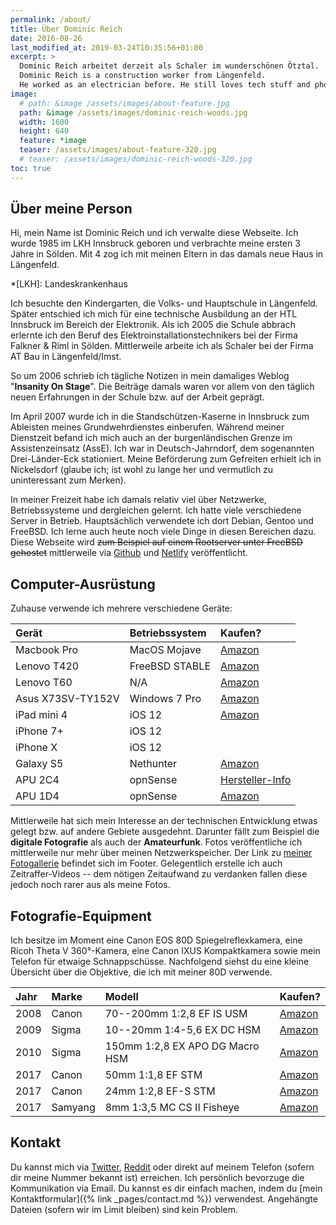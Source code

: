 ```yaml
---
permalink: /about/
title: Über Dominic Reich
date: 2016-08-26
last_modified_at: 2019-03-24T10:35:56+01:00
excerpt: >
  Dominic Reich arbeitet derzeit als Schaler im wunderschönen Ötztal.
  Dominic Reich is a construction worker from Längenfeld.
  He worked as an electrician before. He still loves tech stuff and photography.
image:
  # path: &image /assets/images/about-feature.jpg
  path: &image /assets/images/dominic-reich-woods.jpg
  width: 1600
  height: 640
  feature: *image
  teaser: /assets/images/about-feature-320.jpg
  # teaser: /assets/images/dominic-reich-woods-320.jpg
toc: true
---
```


## Über meine Person

Hi, mein Name ist Dominic Reich und ich verwalte diese Webseite. Ich wurde 1985
im LKH Innsbruck geboren und verbrachte meine ersten 3 Jahre in Sölden. Mit 4 zog
ich mit meinen Eltern in das damals neue Haus in Längenfeld.

*[LKH]: Landeskrankenhaus

Ich besuchte den Kindergarten, die Volks- und Hauptschule in Längenfeld. Später
entschied ich mich für eine technische Ausbildung an der HTL Innsbruck im Bereich
der Elektronik. Als ich 2005 die Schule abbrach erlernte ich den Beruf des
Elektroinstallationstechnikers bei der Firma Falkner & Riml in Sölden.
Mittlerweile arbeite ich als Schaler bei der Firma AT Bau in Längenfeld/Imst.

So um 2006 schrieb ich tägliche Notizen in mein damaliges Weblog "**Insanity On Stage**".
Die Beiträge damals waren vor allem von den täglich neuen Erfahrungen in der
Schule bzw. auf der Arbeit geprägt.

Im April 2007 wurde ich in die Standschützen-Kaserne in Innsbruck zum Ableisten
meines Grundwehrdienstes einberufen. Während meiner Dienstzeit befand ich mich
auch an der burgenländischen Grenze im Assistenzeinsatz (AssE). Ich war in
Deutsch-Jahrndorf, dem sogenannten Drei-Länder-Eck stationiert. Meine Beförderung
zum Gefreiten erhielt ich in Nickelsdorf (glaube ich; ist wohl zu lange her und
vermutlich zu uninteressant zum Merken).

In meiner Freizeit habe ich damals relativ viel über Netzwerke, Betriebssysteme
und dergleichen gelernt. Ich hatte viele verschiedene Server in Betrieb.
Hauptsächlich verwendete ich dort Debian, Gentoo und FreeBSD. Ich lerne auch
heute noch viele Dinge in diesen Bereichen dazu. Diese Webseite wird ~~zum
Beispiel auf einem Rootserver unter FreeBSD gehostet~~ mittlerweile via
[Github](https://github.com) und [Netlify](https://www.netlify.com)
veröffentlicht.

## Computer-Ausrüstung

Zuhause verwende ich mehrere verschiedene Geräte:

| Gerät             | Betriebssystem         | Kaufen?            |
| :---------------- | :--------------------- | :-                 |
| Macbook Pro       | MacOS Mojave           | [Amazon][macbook]  |
| Lenovo T420       | FreeBSD STABLE         | [Amazon][t420]     |
| Lenovo T60        | N/A                    | [Amazon][t60]      |
| Asus X73SV-TY152V | Windows 7 Pro          | [Amazon][asus]     |
| iPad mini 4       | iOS 12                 | [Amazon][ipad]     |
| iPhone 7+         | iOS 12                 | |
| iPhone X          | iOS 12                 | |
| Galaxy S5         | Nethunter              | [Amazon][galaxys5] |
| APU 2C4           | opnSense               | [Hersteller-Info][apu2c4]   |
| APU 1D4           | opnSense               | [Amazon][apu1d4]   |

[macbook]: https://www.amazon.de/gp/product/B00XXAEZAK/
[t420]: https://www.amazon.de/gp/product/B01N07RIZO/
[t60]: https://www.amazon.de/gp/product/B00ADLWOSM/
[asus]: https://www.amazon.de/gp/product/B004XG4HBK/
[ipad]: https://www.amazon.de/gp/product/B00G50ILJ6/
[galaxys5]: https://www.amazon.de/gp/product/B00JR6JG1W/
[apu2c4]: https://www.pcengines.ch/apu2c4.htm
[apu1d4]: https://www.amazon.de/gp/product/B00NXU4XW0/

Mittlerweile hat sich mein Interesse an der technischen Entwicklung etwas gelegt
bzw. auf andere Gebiete ausgedehnt. Darunter fällt zum Beispiel die
**digitale Fotografie** als auch der **Amateurfunk**. Fotos veröffentliche ich
mittlerweile nur mehr über meinen Netzwerkspeicher. Der Link zu
[meiner Fotogallerie](https://drtom0.myds.me/photo/#!Albums) befindet sich im
Footer. Gelegentlich erstelle ich auch Zeitraffer-Videos -- dem nötigen
Zeitaufwand zu verdanken fallen diese jedoch noch rarer aus als meine Fotos.

## Fotografie-Equipment

Ich besitze im Moment eine Canon EOS 80D Spiegelreflexkamera, eine Ricoh Theta
V 360°-Kamera, eine Canon IXUS Kompaktkamera sowie mein Telefon für etwaige
Schnappschüsse. Nachfolgend siehst du eine kleine Übersicht über die Objektive, die
ich mit meiner 80D verwende.

| Jahr | Marke   | Modell                           | Kaufen?     |
| :-   | :-      | :-                               | :-          |
| 2008 | Canon   | 70--200mm 1:2,8 EF IS USM        | [Amazon][1] |
| 2009 | Sigma   | 10--20mm 1:4-5,6 EX DC HSM       | [Amazon][2] |
| 2010 | Sigma   | 150mm 1:2,8 EX APO DG Macro HSM  | [Amazon][3] |
| 2017 | Canon   | 50mm 1:1,8 EF STM                | [Amazon][4] |
| 2017 | Canon   | 24mm 1:2,8 EF-S STM              | [Amazon][5] |
| 2017 | Samyang | 8mm 1:3,5 MC CS II Fisheye       | [Amazon][6] |

[1]: https://www.amazon.de/dp/product/B0033567D8/
[2]: https://www.amazon.de/gp/product/B0007U00X0/
[3]: https://www.amazon.de/gp/product/B00063KO52/
[4]: https://www.amazon.de/gp/product/B00XKSBMQA/
[5]: https://www.amazon.de/gp/product/B00NLBGD1A/
[6]: https://www.amazon.de/gp/product/B009YTQFF2/

## Kontakt

Du kannst mich via [Twitter](https://twitter.com/messages/compose?recipient_id=1242243961),
[Reddit](https://www.reddit.com/message/compose/?to=cid85) oder direkt auf
meinem Telefon (sofern dir meine Nummer bekannt ist) erreichen. Ich persönlich
bevorzuge die Kommunikation via Email. Du kannst es dir einfach machen, indem du
[mein Kontaktformular]({% link _pages/contact.md %}) verwendest. Angehängte
Dateien (sofern wir im Limit bleiben) sind kein Problem.
